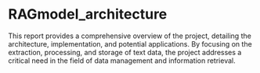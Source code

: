 # RAGmodel_architecture
This report provides a comprehensive overview of the project, detailing the architecture, implementation, and potential applications. By focusing on the extraction, processing, and storage of text data, the project addresses a critical need in the field of data management and information retrieval.
